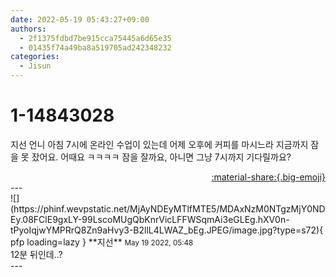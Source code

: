 ```yaml
---
date: 2022-05-19 05:43:27+09:00
authors:
  - 2f1375fdbd7be915cca75445a6d65e35
  - 01435f74a49ba8a519705ad242348232
categories:
  - Jisun
---
```


# 1-14843028

<div class="post-container" markdown="1">
<div class="content-container md-sidebar__scrollwrap" markdown="1">

지선 언니 아침 7시에 온라인 수업이 있는데 어제 오후에 커피를 마시느라 지금까지 잠을 못 잤어요. 어때요 ㅋㅋㅋㅋ 잠을 잘까요, 아니면 그냥 7시까지 기다릴까요?

</div>
</div>

<div style="text-align: right;" markdown="1">
<a href="https://weverse.io/fromis9/fanpost/1-14843028" style="text-align: right;">:material-share:{.big-emoji}</a>
</div>
---

<div class="comments-container md-sidebar__scrollwrap" markdown="1">
<div class="comment" markdown="1">
<div class='id-container' markdown="1">
![](https://phinf.wevpstatic.net/MjAyNDEyMTlfMTE5/MDAxNzM0NTgzMjY0NDEy.08FClE9gxLY-99LscoMUgQbKnrVicLFFWSqmAi3eGLEg.hXV0n-tPyoIqjwYMPRrQ8Zn9aHvy3-B2llL4LWAZ_bEg.JPEG/image.jpg?type=s72){ pfp loading=lazy }
**<span class="artist">지선</span>** <small>May 19 2022, 05:48</small><br>
</div>
<div class='comment-body' markdown="1">
12분 뒤인데..?
</div>
</div>
</div>
---
